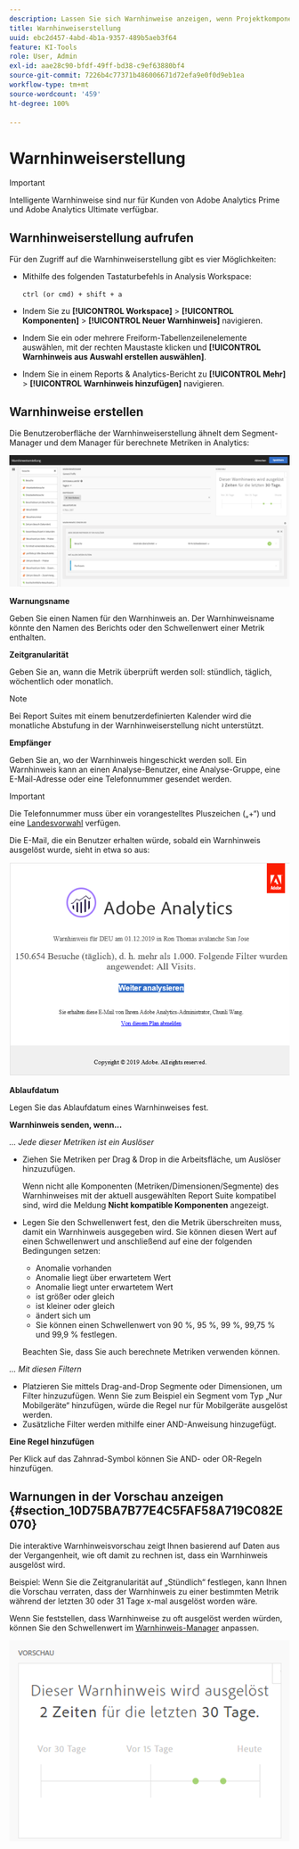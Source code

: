 ```yaml
---
description: Lassen Sie sich Warnhinweise anzeigen, wenn Projektkomponenten bestimmte Schwellenwerte erreichen.
title: Warnhinweiserstellung
uuid: ebc2d457-4abd-4b1a-9357-489b5aeb3f64
feature: KI-Tools
role: User, Admin
exl-id: aae28c90-bfdf-49ff-bd38-c9ef63880bf4
source-git-commit: 7226b4c77371b486006671d72efa9e0f0d9eb1ea
workflow-type: tm+mt
source-wordcount: '459'
ht-degree: 100%

---
```


# Warnhinweiserstellung

>[!IMPORTANT]
>
>Intelligente Warnhinweise sind nur für Kunden von Adobe Analytics Prime und Adobe Analytics Ultimate verfügbar.

## Warnhinweiserstellung aufrufen

Für den Zugriff auf die Warnhinweiserstellung gibt es vier Möglichkeiten:

* Mithilfe des folgenden Tastaturbefehls in Analysis Workspace:

   `ctrl (or cmd) + shift + a`
* Indem Sie zu **[!UICONTROL Workspace]** > **[!UICONTROL Komponenten]** > **[!UICONTROL Neuer Warnhinweis]** navigieren.
* Indem Sie ein oder mehrere Freiform-Tabellenzeilenelemente auswählen, mit der rechten Maustaste klicken und **[!UICONTROL Warnhinweis aus Auswahl erstellen auswählen]**.
* Indem Sie in einem Reports &amp; Analytics-Bericht zu **[!UICONTROL Mehr]** > **[!UICONTROL Warnhinweis hinzufügen]** navigieren.

## Warnhinweise erstellen

Die Benutzeroberfläche der Warnhinweiserstellung ähnelt dem Segment-Manager und dem Manager für berechnete Metriken in Analytics:

![](assets/alert_builder.png)

<!--Meike, I edited this table for validation -->

**Warnungsname**

Geben Sie einen Namen für den Warnhinweis an. Der Warnhinweisname könnte den Namen des Berichts oder den Schwellenwert einer Metrik enthalten.

**Zeitgranularität**

Geben Sie an, wann die Metrik überprüft werden soll: stündlich, täglich, wöchentlich oder monatlich.

>[!NOTE]
>
>Bei Report Suites mit einem benutzerdefinierten Kalender wird die monatliche Abstufung in der Warnhinweiserstellung nicht unterstützt.

**Empfänger**

Geben Sie an, wo der Warnhinweis hingeschickt werden soll. Ein Warnhinweis kann an einen Analyse-Benutzer, eine Analyse-Gruppe, eine E-Mail-Adresse oder eine Telefonnummer gesendet werden.

>[!IMPORTANT]
>
>Die Telefonnummer muss über ein vorangestelltes Pluszeichen („+“) und eine [Landesvorwahl](https://countrycode.org/) verfügen.

Die E-Mail, die ein Benutzer erhalten würde, sobald ein Warnhinweis ausgelöst wurde, sieht in etwa so aus:

![](assets/alerts-email.PNG)

**Ablaufdatum**

Legen Sie das Ablaufdatum eines Warnhinweises fest.

**Warnhinweis senden, wenn...**

*... Jede dieser Metriken ist ein Auslöser*

* Ziehen Sie Metriken per Drag &amp; Drop in die Arbeitsfläche, um Auslöser hinzuzufügen.

   Wenn nicht alle Komponenten (Metriken/Dimensionen/Segmente) des Warnhinweises mit der aktuell ausgewählten Report Suite kompatibel sind, wird die Meldung **Nicht kompatible Komponenten** angezeigt.
* Legen Sie den Schwellenwert fest, den die Metrik überschreiten muss, damit ein Warnhinweis ausgegeben wird. Sie können diesen Wert auf einen Schwellenwert und anschließend auf eine der folgenden Bedingungen setzen:

   * Anomalie vorhanden
   * Anomalie liegt über erwartetem Wert
   * Anomalie liegt unter erwartetem Wert
   * ist größer oder gleich
   * ist kleiner oder gleich
   * ändert sich um
   * Sie können einen Schwellenwert von 90 %, 95 %, 99 %, 99,75 % und 99,9 % festlegen.

   Beachten Sie, dass Sie auch berechnete Metriken verwenden können.

*... Mit diesen Filtern*

* Platzieren Sie mittels Drag-and-Drop Segmente oder Dimensionen, um Filter hinzuzufügen. Wenn Sie zum Beispiel ein Segment vom Typ „Nur Mobilgeräte“ hinzufügen, würde die Regel nur für Mobilgeräte ausgelöst werden.
* Zusätzliche Filter werden mithilfe einer AND-Anweisung hinzugefügt.

**Eine Regel hinzufügen**

Per Klick auf das Zahnrad-Symbol können Sie AND- oder OR-Regeln hinzufügen.

## Warnungen in der Vorschau anzeigen {#section_10D75BA7B77E4C5FAF58A719C082E070}

Die interaktive Warnhinweisvorschau zeigt Ihnen basierend auf Daten aus der Vergangenheit, wie oft damit zu rechnen ist, dass ein Warnhinweis ausgelöst wird.

Beispiel: Wenn Sie die Zeitgranularität auf „Stündlich“ festlegen, kann Ihnen die Vorschau verraten, dass der Warnhinweis zu einer bestimmten Metrik während der letzten 30 oder 31 Tage x-mal ausgelöst worden wäre.

Wenn Sie feststellen, dass Warnhinweise zu oft ausgelöst werden würden, können Sie den Schwellenwert im [Warnhinweis-Manager](/help/components/c-alerts/alert-manager.md) anpassen.

![](assets/alert_preview.png)
